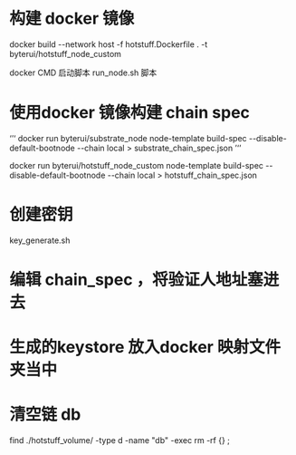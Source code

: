 # 构建 docker 镜像

docker build  --network host -f hotstuff.Dockerfile . -t byterui/hotstuff_node_custom

docker CMD 启动脚本 run_node.sh 脚本

# 使用docker 镜像构建 chain spec
‘’‘
docker run byterui/substrate_node node-template build-spec --disable-default-bootnode --chain local > substrate_chain_spec.json
’‘’

docker run byterui/hotstuff_node_custom node-template build-spec --disable-default-bootnode --chain local > hotstuff_chain_spec.json

# 创建密钥
key_generate.sh

# 编辑 chain_spec ，将验证人地址塞进去

# 生成的keystore 放入docker 映射文件夹当中

# 清空链 db
find ./hotstuff_volume/ -type d -name "db" -exec rm -rf {} \;

